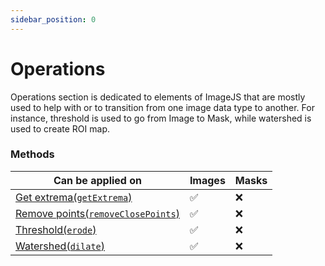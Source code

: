 ```yaml
---
sidebar_position: 0
---
```


# Operations

Operations section is dedicated to elements of ImageJS that are mostly used to help with or to transition from one image data type to another.
For instance, threshold is used to go from Image to Mask, while watershed is used to create ROI map.

### Methods

| Can be applied on                                                                               | Images  | Masks    |
| ----------------------------------------------------------------------------------------------- | ------- | -------- |
| [Get extrema(`getExtrema`)](./Get%20extrema.md 'internal link on getExtrema')                   | &#9989; | &#10060; |
| [Remove points(`removeClosePoints`)](./Remove%20points.md 'internal link on removeClosePoints') | &#9989; | &#10060; |
| [Threshold(`erode`)](./Threshold.md 'internal link on threshold')                               | &#9989; | &#10060; |
| [Watershed(`dilate`)](./Watershed.md 'internal link on watershed')                              | &#9989; | &#10060; |
